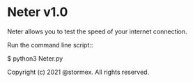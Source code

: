 # Neter v1.0
Neter allows you to test the speed of your internet connection.

Run the command line script::

$ python3 Neter.py

Copyright (c) 2021 @stormex. All rights reserved.


